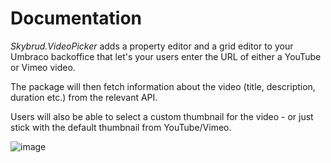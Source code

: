 # Documentation

*Skybrud.VideoPicker* adds a property editor and a grid editor to your Umbraco backoffice that let's your users enter the URL of either a YouTube or Vimeo video.

The package will then fetch information about the video (title, description, duration etc.) from the relevant API.

Users will also be able to select a custom thumbnail for the video - or just stick with the default thumbnail from YouTube/Vimeo.

![image](https://user-images.githubusercontent.com/3634580/32501030-364256de-c3d7-11e7-9300-02ce084deaf1.png)